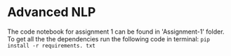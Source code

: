 # Advanced NLP
The code notebook for assignment 1 can be found in 'Assignment-1' folder.
To get all the the dependencies run the following code in terminal:
```pip install -r requirements. txt```

